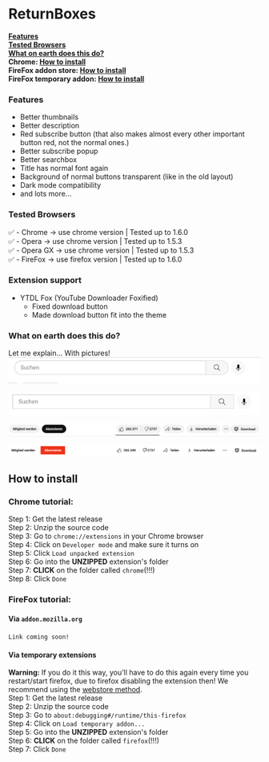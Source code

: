 # ReturnBoxes
**[Features](#Features)**\
**[Tested Browsers](#Tested-browsers)**\
**[What on earth does this do?](#what-on-earth-does-this-do)**\
**Chrome: [How to install](#chrome-tutorial-)**\
**FireFox addon store: [How to install](#via-addonmozillaorg)**\
**FireFox temporary addon: [How to install](#via-temporary-extensions)**

### Features
- Better thumbnails
- Better description
- Red subscribe button (that also makes almost every other important button red, not the normal ones.)
- Better subscribe popup
- Better searchbox
- Title has normal font again
- Background of normal buttons transparent (like in the old layout)
- Dark mode compatibility
- and lots more...

### Tested Browsers
✅ - Chrome -> use chrome version | Tested up to 1.6.0\
✅ - Opera -> use chrome version | Tested up to 1.5.3\
✅ - Opera GX -> use chrome version | Tested up to 1.5.3\
✅ - FireFox -> use firefox version | Tested up to 1.6.0


### Extension support
* YTDL Fox (YouTube Downloader Foxified)
   - Fixed download button
   - Made download button fit into the theme

### What on earth does this do?
Let me explain... With pictures!\
![with-1.png](with-1.png)

![with-2.png](with-2.png)

![with-4.png](with-4.png)

![with-3.png](with-3.png)

## How to install
### Chrome tutorial:
   Step 1: Get the latest release\
   Step 2: Unzip the source code\
   Step 3: Go to `chrome://extensions` in your Chrome browser\
   Step 4: Click on `Developer mode` and make sure it turns on\
   Step 5: Click `Load unpacked extension`\
   Step 6: Go into the **UNZIPPED** extension's folder\
   Step 7: **CLICK** on the folder called `chrome`(!!!)\
   Step 8: Click `Done`

### FireFox tutorial:
#### Via `addon.mozilla.org`
`Link coming soon!`
#### Via temporary extensions
**Warning:** If you do it this way, you'll have to do this again every time you restart/start firefox, due to firefox disabling the extension then! We recommend using the [webstore method](#via-addonmozillaorg).\
   Step 1: Get the latest release\
   Step 2: Unzip the source code\
   Step 3: Go to `about:debugging#/runtime/this-firefox`\
   Step 4: Click on `Load temporary addon...`\
   Step 5: Go into the **UNZIPPED** extension's folder\
   Step 6: **CLICK** on the folder called `firefox`(!!!)\
   Step 7: Click `Done`
